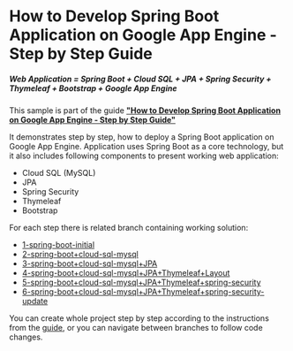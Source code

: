 How to Develop Spring Boot Application on Google App Engine - Step by Step Guide
============================
##### Web Application = Spring Boot + Cloud SQL + JPA + Spring Security + Thymeleaf + Bootstrap + Google App Engine
This sample is part of the guide [**"How to Develop Spring Boot Application on Google App Engine - Step by Step Guide"**](https://startup-with-gae.blogspot.com/)

It demonstrates step by step, how to deploy a Spring Boot application on Google App Engine.
Application uses Spring Boot as a core technology, but it also includes following components to present working web application:
* Cloud SQL (MySQL)
* JPA
* Spring Security
* Thymeleaf
* Bootstrap

For each step there is related branch containing working solution:
* [1-spring-boot-initial](https://github.com/maciej-arkit/Spring-Boot-with-Google-App-Engine/tree/1-spring-boot-initial)
* [2-spring-boot+cloud-sql-mysql](https://github.com/maciej-arkit/Spring-Boot-with-Google-App-Engine/tree/2-spring-boot+cloud-sql-mysql)
* [3-spring-boot+cloud-sql-mysql+JPA](https://github.com/maciej-arkit/Spring-Boot-with-Google-App-Engine/tree/3-spring-boot+cloud-sql-mysql+JPA)
* [4-spring-boot+cloud-sql-mysql+JPA+Thymeleaf+Layout](https://github.com/maciej-arkit/Spring-Boot-with-Google-App-Engine/tree/4-spring-boot+cloud-sql-mysql+JPA+Thymeleaf+Layout)
* [5-spring-boot+cloud-sql-mysql+JPA+Thymeleaf+spring-security](https://github.com/maciej-arkit/Spring-Boot-with-Google-App-Engine/tree/5-spring-boot+cloud-sql-mysql+JPA+Thymeleaf+spring-security)
* [6-spring-boot+cloud-sql-mysql+JPA+Thymeleaf+spring-security-update](https://github.com/maciej-arkit/Spring-Boot-with-Google-App-Engine/tree/6-spring-boot+cloud-sql-mysql+JPA+Thymeleaf+spring-security-update)

You can create whole project step by step according to the instructions from the [guide](https://startup-with-gae.blogspot.com/),
or you can navigate between branches to follow code changes.
